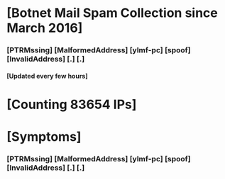 # [Botnet Mail Spam Collection since March 2016]
### [PTRMssing] [MalformedAddress] [ylmf-pc] [spoof] [InvalidAddress] [.] [.]
#### [Updated every few hours]

# [Counting 83654 IPs]

# [Symptoms] 
###   [PTRMssing] [MalformedAddress] [ylmf-pc] [spoof] [InvalidAddress] [.] [.]
